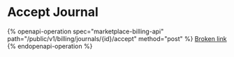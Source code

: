 # Accept Journal

{% openapi-operation spec="marketplace-billing-api" path="/public/v1/billing/journals/{id}/accept" method="post" %}
[Broken link](broken-reference)
{% endopenapi-operation %}
